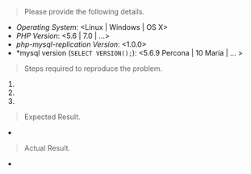 > Please provide the following details.

* *Operating System*: <Linux | Windows | OS X>
* *PHP Version*: <5.6 | 7.0 | ...>
* *php-mysql-replication Version*: <1.0.0>
* *mysql version (```SELECT VERSION();```):  <5.6.9 Percona | 10 Maria | ... >

> Steps required to reproduce the problem.

1. 
2. 
3. 

> Expected Result.

* 

> Actual Result.

* 
